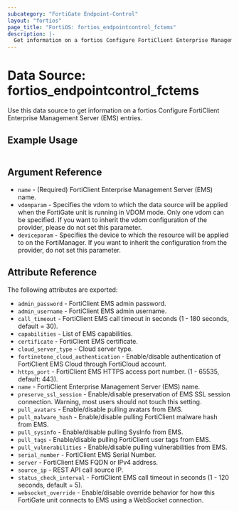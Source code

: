 ```yaml
---
subcategory: "FortiGate Endpoint-Control"
layout: "fortios"
page_title: "FortiOS: fortios_endpointcontrol_fctems"
description: |-
  Get information on a fortios Configure FortiClient Enterprise Management Server (EMS) entries.
---
```


# Data Source: fortios_endpointcontrol_fctems
Use this data source to get information on a fortios Configure FortiClient Enterprise Management Server (EMS) entries.


## Example Usage

```hcl

```

## Argument Reference

* `name` - (Required) FortiClient Enterprise Management Server (EMS) name.
* `vdomparam` - Specifies the vdom to which the data source will be applied when the FortiGate unit is running in VDOM mode. Only one vdom can be specified. If you want to inherit the vdom configuration of the provider, please do not set this parameter.
* `deviceparam` - Specifies the device to which the resource will be applied to on the FortiManager. If you want to inherit the configuration from the provider, do not set this parameter.

## Attribute Reference

The following attributes are exported:

* `admin_password` - FortiClient EMS admin password.
* `admin_username` - FortiClient EMS admin username.
* `call_timeout` - FortiClient EMS call timeout in seconds (1 - 180 seconds, default = 30).
* `capabilities` - List of EMS capabilities.
* `certificate` - FortiClient EMS certificate.
* `cloud_server_type` - Cloud server type.
* `fortinetone_cloud_authentication` - Enable/disable authentication of FortiClient EMS Cloud through FortiCloud account.
* `https_port` - FortiClient EMS HTTPS access port number. (1 - 65535, default: 443).
* `name` - FortiClient Enterprise Management Server (EMS) name.
* `preserve_ssl_session` - Enable/disable preservation of EMS SSL session connection. Warning, most users should not touch this setting.
* `pull_avatars` - Enable/disable pulling avatars from EMS.
* `pull_malware_hash` - Enable/disable pulling FortiClient malware hash from EMS.
* `pull_sysinfo` - Enable/disable pulling SysInfo from EMS.
* `pull_tags` - Enable/disable pulling FortiClient user tags from EMS.
* `pull_vulnerabilities` - Enable/disable pulling vulnerabilities from EMS.
* `serial_number` - FortiClient EMS Serial Number.
* `server` - FortiClient EMS FQDN or IPv4 address.
* `source_ip` - REST API call source IP.
* `status_check_interval` - FortiClient EMS call timeout in seconds (1 - 120 seconds, default = 5).
* `websocket_override` - Enable/disable override behavior for how this FortiGate unit connects to EMS using a WebSocket connection.
